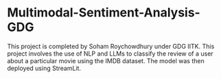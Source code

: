 # Multimodal-Sentiment-Analysis-GDG
This project is completed by Soham Roychowdhury under GDG IITK. This project involves the use of NLP and LLMs to classify the review of a user about a particular movie using the IMDB dataset. The model was then deployed using StreamLit.
